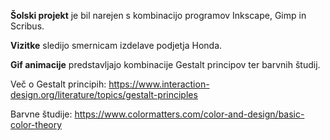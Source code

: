 **Šolski projekt** je bil narejen s kombinacijo programov Inkscape, Gimp in Scribus.

**Vizitke** sledijo smernicam izdelave podjetja Honda.

**Gif animacije** predstavljajo kombinacije Gestalt principov ter barvnih študij.

Več o Gestalt principih: https://www.interaction-design.org/literature/topics/gestalt-principles

Barvne študije: https://www.colormatters.com/color-and-design/basic-color-theory

